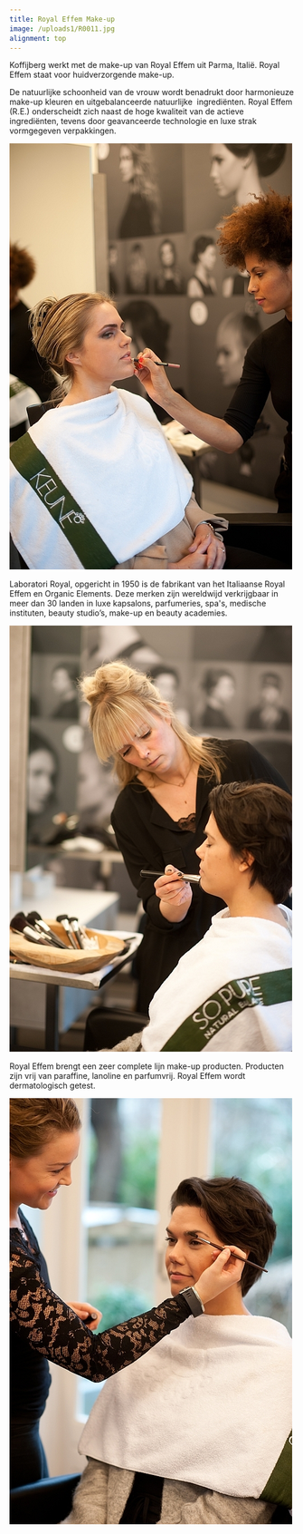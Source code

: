 ```yaml
---
title: Royal Effem Make-up
image: /uploads1/R0011.jpg
alignment: top
---
```


Koffijberg werkt met de make-up van Royal Effem uit Parma, Itali&euml;. Royal Effem staat voor huidverzorgende make-up. 

De natuurlijke schoonheid van de vrouw wordt benadrukt door harmonieuze make-up kleuren en uitgebalanceerde natuurlijke &nbsp;ingredi&euml;nten. Royal Effem (R.E.) onderscheidt zich naast de hoge kwaliteit van de actieve ingredi&euml;nten, tevens door geavanceerde technologie en luxe strak vormgegeven verpakkingen.

![](/uploads1/versions/bethlehem-kapper-amsterdam-mini---x----500-752x---.jpg)

Laboratori Royal, opgericht in 1950 is de fabrikant van het Italiaanse Royal Effem en Organic Elements. Deze merken zijn wereldwijd verkrijgbaar in meer dan 30 landen in luxe kapsalons, parfumeries, spa's, medische instituten, beauty studio’s, make-up en beauty academies.

![](/uploads1/versions/laura-kapper-amsterdam-mini---x----500-752x---.jpg)

Royal Effem brengt een zeer complete lijn make-up producten. Producten zijn vrij van paraffine, lanoline en parfumvrij. Royal Effem wordt dermatologisch getest.

![](/uploads1/versions/daniek-kapper-amsterdam-mini---x----500-752x---.jpg)

&nbsp;